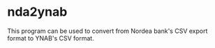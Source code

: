 # nda2ynab
This program can be used to convert from Nordea bank's CSV export format to YNAB's CSV format.

